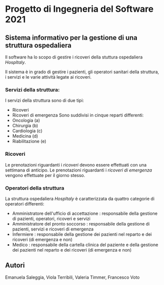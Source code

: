 # Progetto di Ingegneria del Software 2021

## Sistema informativo per la gestione di una struttura ospedaliera

Il software ha lo scopo di gestire i ricoveri della stuttura ospedaliera *HospItaly*.

Il sistema è in grado di gestire i pazienti, gli operatori sanitari della struttura, i servizi e le varie attività legate ai ricoveri.

### Servizi della struttura:
I servizi della struttura sono di due tipi:
- Ricoveri 
- Ricoveri di emergenza
Sono suddivisi in cinque reparti differenti: 
- Oncologia (a)
- Chirurgia (b)
- Cardiologia (c)
- Medicina (d)
- Riabilitazione (e)

### Ricoveri 
Le prenotazioni riguardanti i *ricoveri* devono essere effettuati con una settimana di anticipo.
Le prenotazioni riguardanti i *ricoveri di emergenza* vengono effettuate per il giorno stesso.

### Operatori della struttura
La struttura ospedaliera *HospItaly* è caratterizzata da quattro categorie di operatori differenti:
- Amministratore dell'ufficio di accettazione : responsabile della gestione di pazienti, operatori, ricoveri e servizi
- Amministratore del pronto soccorso : responsabile della gestione di pazienti, servizi e ricoveri di emergenza
- Infermiere : responsabile della gestione dei pazienti nel reparto e dei ricoveri (di emergenza e non)
- Medico : responsabile della cartella clinica del paziente e della gestione dei pazienti nel reparto e dei ricoveri (di emergenza e non)


## Autori 
Emanuela Saleggia, Viola Terribili, Valeria Timmer, Francesco Voto 

